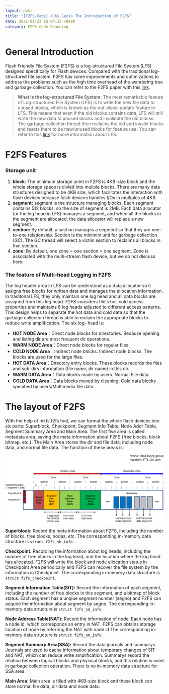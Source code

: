 ```yaml
---
layout: post
title: "[F2FS-Code] <Ch1.Sec1> The Introduction of F2FS"
date: 2021-01-23 16:04:23 +0900
category: F2FS-Code-Scanning
---
```



# General Introduction
Flash Friendly File System (F2FS) is a log-structured File System (LFS) designed specifically for Flash devices. Compared with the traditional log-structured file system, F2FS has some improvements and optimizations to address the problems such as the high time overhead of the wandering tree and garbage collection. You can refer to the F2FS paper with this [link](https://www.usenix.org/system/files/conference/fast15/fast15-paper-lee.pdf).

> **What is the log-structured File System:**
The most remarkable feature of Log-structured File System (LFS) is to write the new file data to unused blocks, which is known as the out-place-update feature in LFS. This means that even if the old blocks contains data, LFS will still write the new data to unused blocks and invalidate the old blocks. The garbage collection thread then reclaims the old and invalid blocks and resets them to be new/unused blocks for feature use. You can refer to this [link](http://pages.cs.wisc.edu/~remzi/OSTEP/file-lfs.pdf) for more information about LFS.


# F2FS Features

### Storage unit
1. **block:** The minimum storage unint in F2FS is 4KB-size block and the whole storage space is divied into muliple blocks. There are many data structures designed to be 4KB size, which facilitates the interaction with flash devices because falsh devices handles I/Os in multiples of 4KB.
2. **segment:** segment is the structure managing blocks. Each segment contains 512 blocks, so the size of segment is 2MB. Each data allocator (or the log head in LFS) manages a segment, and when all the blocks in the segment are allocated, the data allocator will replace a new segment.
3. **section:** By default, a section manages a segment so that they are one-to-one relationship. Section is the minimim unit for garbage collection (GC). The GC thread will select a victim section to reclaims all blocks in that section.
4. **zone:** By default, one zone = one section = one segment. Zone is associated with the multi-stream flash device, but we do not discuss here.

### The feature of Multi-head Logging in F2FS

The log header area in LFS can be understood as a data allocator so it assigns free blocks for written data and manages the allocation information. In traditonal LFS, they only maintain one log head and all data blocks are assigned from this log head. F2FS considers file's hot-cold access properties and maintains 6 log heads adjusted to different access patterns. This design helps to separate the hot data and cold data so that the garbage collection thread is able to reclaim the appropriate blocks to reduce write amplification. The six log- head is:

- **HOT NODE Area**：Direct node blocks for directories. Because opening and listing dir are most frequent dir operations.
- **WARM NODE Area**：Direct node blocks for regular files.
- **COLD NODE Area**：Indirect node blocks. Indirect node blocks. The blocks are used for the large files.
- **HOT DATA Area**：Directory entry blocks. These blocks records the files and sub-dirs information (file name, dir name) in this dir.
- **WARM DATA Area**：Data blocks made by users. Normal File data.
- **COLD DATA Area**：Data blocks moved by cleaning; Cold data blocks specified by users/Multimedia file data.


# The layout of F2FS

With the help of mkfs.f2fs tool, we can format the whole flash devices into six parts: Superblock, Checkpoint, Segment Info Table, Node Addr Table, Segment Summary Area and Main Area. The first five area is called metadata area, saving the meta information about F2FS (free blocks, block bitmap, etc.). The Main Area stores the dir and file data, including node data, and normal file data. The function of these areas is:

<div align=center>
<img src="/public/img/F2FS-Scanning/F2FS-CH1/f2fs-layout.png" width="950" />
</div>

**Superblock:** Record the meta information about F2FS, including the number of blocks, free blocks, nodes, etc. The corresponding in-memory data structure is `struct f2fs_sb_info`. 

**Checkpoint:** Recording the information about log heads, including the number of free blocks in the log head, and the location where the log head has allocated. F2FS will write the block and node allocation status in Checkpoint Area periodically and F2FS can recover the file system by the information in Checkpoint. The corresponding in-memory data structure is `struct f2fs_checkpoint`. 

**Segment Information Table(SIT):** Record the information of each segment, including the number of free blocks in this segment, and a bitmap of block status. Each segment has a unqiue segment number (segno) and F2FS can acquire the information about segment by segno. The corresponding in-memory data structure is `struct f2fs_sm_info`. 

**Node Address Table(NAT):** Record the information of node. Each node has a node id, which corresponds an entry in NAT. F2FS can obtains storage location of node by referring the NAT with node id.The corresponding in-memory data structure is `struct f2fs_nm_info`. 

**Segment Summary Area(SSA):** Record the data journals and summarys. Journals are used to cache information about temporary changes of SIT and NAT, which can reduce write amplification. Summarys record the relation between logical blocks and physical blocks, and this relation is used in garbage collection operation. There is no in-memory data structure for SSA area.

**Main Area:** Main area is filled with 4KB-size block and these block can store normal file data, dir data and node data.


